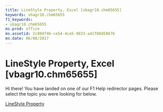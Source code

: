 ```yaml
---
title: LineStyle Property, Excel [vbagr10.chm65655]
keywords: vbagr10.chm65655
f1_keywords:
- vbagr10.chm65655
ms.prod: office
ms.assetid: 2c804f4b-ce54-4ce5-9833-a41f08d58676
ms.date: 06/08/2017
---
```



# LineStyle Property, Excel [vbagr10.chm65655]

Hi there! You have landed on one of our F1 Help redirector pages. Please select the topic you were looking for below.

[LineStyle Property](http://msdn.microsoft.com/library/4783a76a-9e73-c605-ade5-be8fec821b1d%28Office.15%29.aspx)

